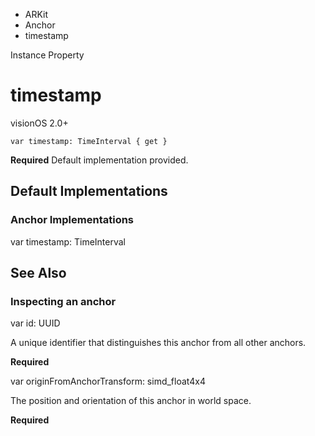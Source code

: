 

- ARKit
- Anchor
-  timestamp 

Instance Property

# timestamp

visionOS 2.0+

``` source
var timestamp: TimeInterval { get }
```

**Required** Default implementation provided.

## Default Implementations

### Anchor Implementations

var timestamp: TimeInterval

## See Also

### Inspecting an anchor

var id: UUID

A unique identifier that distinguishes this anchor from all other anchors.

**Required**

var originFromAnchorTransform: simd_float4x4

The position and orientation of this anchor in world space.

**Required**

